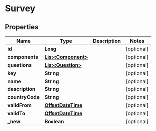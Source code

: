 
# Survey

## Properties
Name | Type | Description | Notes
------------ | ------------- | ------------- | -------------
**id** | **Long** |  |  [optional]
**components** | [**List&lt;Component&gt;**](Component.md) |  |  [optional]
**questions** | [**List&lt;Question&gt;**](Question.md) |  |  [optional]
**key** | **String** |  |  [optional]
**name** | **String** |  |  [optional]
**description** | **String** |  |  [optional]
**countryCode** | **String** |  |  [optional]
**validFrom** | [**OffsetDateTime**](OffsetDateTime.md) |  |  [optional]
**validTo** | [**OffsetDateTime**](OffsetDateTime.md) |  |  [optional]
**_new** | **Boolean** |  |  [optional]



